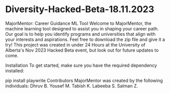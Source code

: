 # Diversity-Hacked-Beta-18.11.2023
MajorMentor: Career Guidance ML Tool Welcome to MajorMentor, the machine learning tool designed to assist you in shaping your career path. Our goal is to help you identify programs and universities that align with your interests and aspirations. Feel free to download the zip file and give it a try! This project was created in under 24 Hours at the University of Alberta's Nov 2023 Hacked Beta event, but look out for future updates to come.

Installation To get started, make sure you have the required dependency installed:

pip install playwrite
Contributors MajorMentor was created by the following individuals: Dhruv B. Yousef M. Tabish K. Labeeba S. Salman Z.
